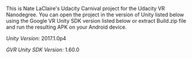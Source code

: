 This is Nate LaClaire's Udacity Carnival project for the Udacity VR Nanodegree. You can open the project in the version of Unity listed below using the Google VR Unity SDK version listed below or extract Build.zip file and run the resulting APK on your Android device.

*Unity Version:* 2017.1.0p4

*GVR Unity SDK Version:* 1.60.0
